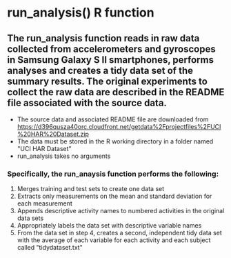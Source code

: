 # run_analysis() R function

## The run_analysis function reads in raw data collected from accelerometers and gyroscopes in Samsung Galaxy S II smartphones, performs analyses and creates a tidy data set of the summary results.  The original experiments to collect the raw data are described in the README file associated with the source data.    


* The source data and associated README file are downloaded from https://d396qusza40orc.cloudfront.net/getdata%2Fprojectfiles%2FUCI%20HAR%20Dataset.zip
* The data must be stored in the R working directory in a folder named "UCI HAR Dataset"
* run_analysis takes no arguments

### Specifically, the run_anaysis function performs the following:
1) Merges training and test sets to create one data set
2) Extracts only measurements on the mean and standard deviation for each measurement
3) Appends descriptive activity names to numbered activities in the original data sets
4) Appropriately labels the data set with descriptive variable names
5) From the data set in step 4, creates a second, independent tidy data set with the average of each variable for each activity and each subject called "tidydataset.txt"



